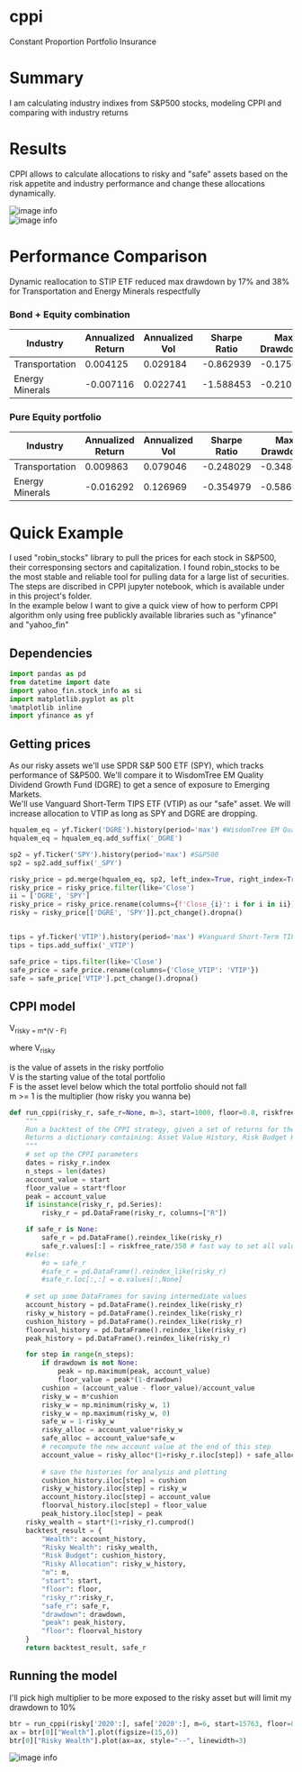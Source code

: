 # cppi
Constant Proportion Portfolio Insurance
# Summary
I am calculating industry indixes from S&P500 stocks, modeling CPPI and comparing with industry returns
# Results
CPPI allows to calculate allocations to risky and "safe" assets based on the risk appetite and industry performance and change these allocations dynamically.

![image info](./riskysafe.png)
<br>
![image info](./riskyalloc.png)

# Performance Comparison
Dynamic reallocation to STIP ETF reduced max drawdown by 17% and 38% for Transportation and Energy Minerals respectfully
### Bond + Equity combination
| Industry | Annualized Return | Annualized Vol | Sharpe Ratio | Max Drawdown |
|--------------|---|---|---|---|
|Transportation| 0.004125  |  0.029184 | -0.862939	  |  -0.17508 |
|Energy Minerals| -0.007116	  | 0.022741	  | -1.588453	  |-0.21078   |

### Pure Equity portfolio
| Industry | Annualized Return | Annualized Vol | Sharpe Ratio | Max Drawdown |
|--------------|---|---|---|---|
|Transportation| 0.009863	  |  0.079046 | -0.248029	  |  -0.348676 |
|Energy Minerals| -0.016292	  | 0.126969	  | -0.354979	  |-0.586560   |

# Quick Example
I used "robin_stocks" library to pull the prices for each stock in S&P500, their corresponsing sectors and capitalization. I found robin_stocks to be the most stable and reliable tool for pulling data for a large list of securities. The steps are discribed in CPPI jupyter notebook, which is available under in this project's folder. <br>
In the example below I want to give a quick view of how to perform CPPI algorithm only using free publickly available libraries such as "yfinance" and "yahoo_fin"

## Dependencies
```python
import pandas as pd
from datetime import date
import yahoo_fin.stock_info as si
import matplotlib.pyplot as plt
%matplotlib inline
import yfinance as yf
```
## Getting prices
As our risky assets we'll use SPDR S&P 500 ETF (SPY), which tracks performance of S&P500. We'll compare it to WisdomTree EM Quality Dividend Growth Fund (DGRE) to get a sence of exposure to Emerging Markets.<br>
We'll use Vanguard Short-Term TIPS ETF (VTIP) as our "safe" asset. We will increase allocation to VTIP as long as SPY and DGRE are dropping.
```python
hqualem_eq = yf.Ticker('DGRE').history(period='max') #WisdomTree EM Quality Dividend Growth Fund
hqualem_eq = hqualem_eq.add_suffix('_DGRE')

sp2 = yf.Ticker('SPY').history(period='max') #S&P500
sp2 = sp2.add_suffix('_SPY')

risky_price = pd.merge(hqualem_eq, sp2, left_index=True, right_index=True)
risky_price = risky_price.filter(like='Close')
ii = ['DGRE', 'SPY']
risky_price = risky_price.rename(columns={f'Close_{i}': i for i in ii})
risky = risky_price[['DGRE', 'SPY']].pct_change().dropna()


tips = yf.Ticker('VTIP').history(period='max') #Vanguard Short-Term TIPS ETF
tips = tips.add_suffix('_VTIP')

safe_price = tips.filter(like='Close')
safe_price = safe_price.rename(columns={'Close_VTIP': 'VTIP'})
safe = safe_price['VTIP'].pct_change().dropna()
```
## CPPI model

V<sub>risky = m*(V - F)<br>
  



where V<sub>risky

is the value of assets in the risky portfolio <br>
  V is the starting value of the total portfolio<br> 
  F is the asset level below which the total portfolio should not fall<br> m >= 1 is the multiplier (how risky you wanna be)

```python
def run_cppi(risky_r, safe_r=None, m=3, start=1000, floor=0.8, riskfree_rate=0.03, drawdown=None):
    """
    Run a backtest of the CPPI strategy, given a set of returns for the risky asset
    Returns a dictionary containing: Asset Value History, Risk Budget History, Risky Weight History
    """
    # set up the CPPI parameters
    dates = risky_r.index
    n_steps = len(dates)
    account_value = start
    floor_value = start*floor
    peak = account_value
    if isinstance(risky_r, pd.Series): 
        risky_r = pd.DataFrame(risky_r, columns=["R"])

    if safe_r is None:
        safe_r = pd.DataFrame().reindex_like(risky_r)
        safe_r.values[:] = riskfree_rate/350 # fast way to set all values to a number
    #else:
        #o = safe_r
        #safe_r = pd.DataFrame().reindex_like(risky_r)
        #safe_r.loc[:,:] = o.values[:,None]
    
    # set up some DataFrames for saving intermediate values
    account_history = pd.DataFrame().reindex_like(risky_r)
    risky_w_history = pd.DataFrame().reindex_like(risky_r)
    cushion_history = pd.DataFrame().reindex_like(risky_r)
    floorval_history = pd.DataFrame().reindex_like(risky_r)
    peak_history = pd.DataFrame().reindex_like(risky_r)

    for step in range(n_steps):
        if drawdown is not None:
            peak = np.maximum(peak, account_value)
            floor_value = peak*(1-drawdown)
        cushion = (account_value - floor_value)/account_value
        risky_w = m*cushion
        risky_w = np.minimum(risky_w, 1)
        risky_w = np.maximum(risky_w, 0)
        safe_w = 1-risky_w
        risky_alloc = account_value*risky_w
        safe_alloc = account_value*safe_w
        # recompute the new account value at the end of this step
        account_value = risky_alloc*(1+risky_r.iloc[step]) + safe_alloc*(1+safe_r.iloc[step])
       
        # save the histories for analysis and plotting
        cushion_history.iloc[step] = cushion
        risky_w_history.iloc[step] = risky_w
        account_history.iloc[step] = account_value
        floorval_history.iloc[step] = floor_value
        peak_history.iloc[step] = peak
    risky_wealth = start*(1+risky_r).cumprod()
    backtest_result = {
        "Wealth": account_history,
        "Risky Wealth": risky_wealth, 
        "Risk Budget": cushion_history,
        "Risky Allocation": risky_w_history,
        "m": m,
        "start": start,
        "floor": floor,
        "risky_r":risky_r,
        "safe_r": safe_r,
        "drawdown": drawdown,
        "peak": peak_history,
        "floor": floorval_history
    }
    return backtest_result, safe_r
```
## Running the model
I'll pick high multiplier to be more exposed to the risky asset but will limit my drawdown to 10% 
```python
btr = run_cppi(risky['2020':], safe['2020':], m=6, start=15763, floor=0.8, drawdown=0.1)
ax = btr[0]["Wealth"].plot(figsize=(15,6))
btr[0]["Risky Wealth"].plot(ax=ax, style="--", linewidth=3)
```
![image info](./etf.png)
